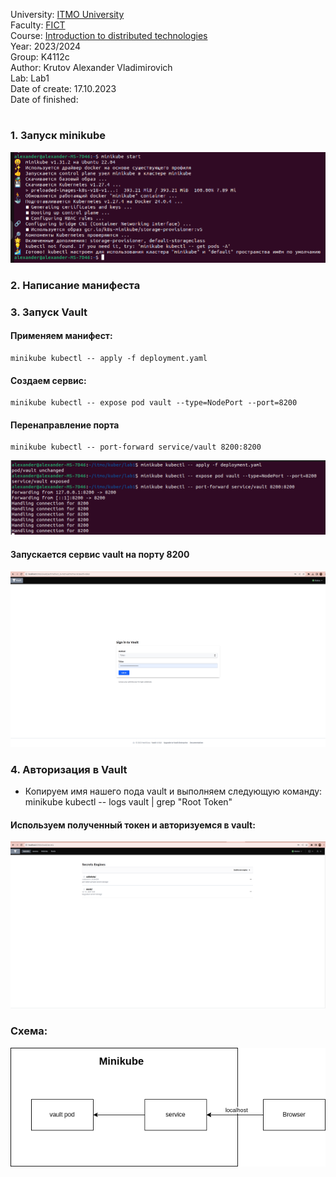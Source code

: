 University: [ITMO University](https://itmo.ru/ru/) \
Faculty: [FICT](https://fict.itmo.ru) \
Course: [Introduction to distributed technologies](https://github.com/itmo-ict-faculty/introduction-to-distributed-technologies) \
Year: 2023/2024 \
Group: K4112с \
Author: Krutov Alexander Vladimirovich \
Lab: Lab1 \
Date of create: 17.10.2023 \
Date of finished: <none>
#

### 1. Запуск minikube
![Alt text](images/minikube_start.png)

### 2. Написание манифеста

### 3. Запуск Vault
#### Применяем манифест:
    minikube kubectl -- apply -f deployment.yaml

#### Создаем сервис:
    minikube kubectl -- expose pod vault --type=NodePort --port=8200

#### Перенаправление порта
    minikube kubectl -- port-forward service/vault 8200:8200

![Alt text](images/apply_expose_port_forward.png)

#### Запускается сервис vault на порту 8200
![Alt text](images/vault.png)

### 4. Авторизация в Vault
  - Копируем имя нашего пода vault и выполняем следующую команду:
        minikube kubectl -- logs vault | grep "Root Token"

#### Используем полученный токен и авторизуемся в vault:
![Alt text](images/after_using_token.png)

### Cхема:
![Alt text](images/schema.png)
